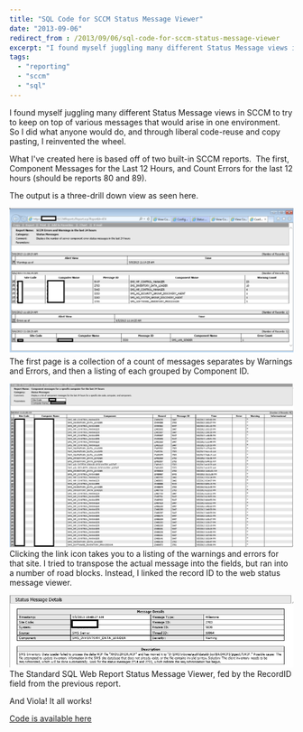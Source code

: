 ```yaml
---
title: "SQL Code for SCCM Status Message Viewer"
date: "2013-09-06"
redirect_from : /2013/09/06/sql-code-for-sccm-status-message-viewer
excerpt: "I found myself juggling many different Status Message views in SCCM to try to keep on top of various messages that would arise in one environment.  So I did what anyone would do, and through liberal code-reuse and copy pasting, I reinvented the wheel, to get back that SMS 2003 Status Message viewer, which was missing from CM 2007 for some reason"
tags: 
  - "reporting"
  - "sccm"
  - "sql"
---
```


I found myself juggling many different Status Message views in SCCM to try to keep on top of various messages that would arise in one environment.  So I did what anyone would do, and through liberal code-reuse and copy pasting, I reinvented the wheel.

What I've created here is based off of two built-in SCCM reports.  The first, Component Messages for the Last 12 Hours, and Count Errors for the last 12 hours (should be reports 80 and 89).

The output is a three-drill down view as seen here.

![1](../assets/images/2013/09/images/12.png) The first page is a collection of a count of messages separates by Warnings and Errors, and then a listing of each grouped by Component ID.

![2](../assets/images/2013/09/images/22.png) Clicking the link icon takes you to a listing of the warnings and errors for that site. I tried to transpose the actual message into the fields, but ran into a number of road blocks. Instead, I linked the record ID to the web status message viewer.

![3](../assets/images/2013/09/images/32.png) The Standard SQL Web Report Status Message Viewer, fed by the RecordID field from the previous report.

And Viola! It all works!

[Code is available here](../series/snippet-randomSql)